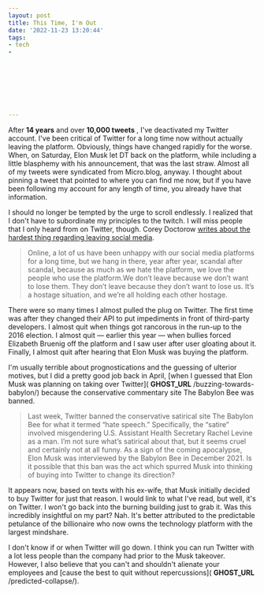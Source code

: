 ```yaml
---
layout: post
title: This Time, I'm Out
date: '2022-11-23 13:20:44'
tags:
- tech
- 








---
```


After **14 years** and over **10,000 tweets** , I've deactivated my Twitter account. I've been critical of Twitter for a long time now without actually leaving the platform. Obviously, things have changed rapidly for the worse. When, on Saturday, Elon Musk let DT back on the platform, while including a little blasphemy with his announcement, that was the last straw. Almost all of my tweets were syndicated from Micro.blog, anyway. I thought about pinning a tweet that pointed to where you can find me now, but if you have been following my account for any length of time, you already have that information.

I should no longer be tempted by the urge to scroll endlessly. I realized that I don't have to subordinate my principles to the twitch. I will miss people that I only heard from on Twitter, though. Corey Doctorow [writes about the hardest thing regarding leaving social media](https://doctorow.medium.com/how-to-leave-dying-social-media-platforms-9fc550fe5abf).

> Online, a lot of us have been unhappy with our social media platforms for a long time, but we hang in there, year after year, scandal after scandal, because as much as we hate the platform, we love the people who use the platform.We don’t leave because we don’t want to lose them. They don’t leave because they don’t want to lose us. It’s a hostage situation, and we’re all holding each other hostage.

There were so many times I almost pulled the plug on Twitter. The first time was after they changed their API to put impediments in front of third-party developers. I almost quit when things got rancorous in the run-up to the 2016 election. I almost quit — earlier this year — when bullies forced Elizabeth Bruenig off the platform and I saw user after user gloating about it. Finally, I almost quit after hearing that Elon Musk was buying the platform.

I'm usually terrible about prognostications and the guessing of ulterior motives, but I did a pretty good job back in April, [when I guessed that Elon Musk was planning on taking over Twitter]( __GHOST_URL__ /buzzing-towards-babylon/) because the conservative commentary site The Babylon Bee was banned.

> Last week, Twitter banned the conservative satirical site The Babylon Bee for what it termed “hate speech.” Specifically, the “satire” involved misgendering U.S. Assistant Health Secretary Rachel Levine as a man. I’m not sure what’s satirical about that, but it seems cruel and certainly not at all funny. As a sign of the coming apocalypse, Elon Musk was interviewed by the Babylon Bee in December 2021. Is it possible that this ban was the act which spurred Musk into thinking of buying into Twitter to change its direction?

It appears now, based on texts with his ex-wife, that Musk initially decided to buy Twitter for just that reason. I would link to what I've read, but well, it's on Twitter. I won't go back into the burning building just to grab it. Was this incredibly insightful on my part? Nah. It's better attributed to the predictable petulance of the billionaire who now owns the technology platform with the largest mindshare.

I don't know if or when Twitter will go down. I think you can run Twitter with a lot less people than the company had prior to the Musk takeover. However, I also believe that you can't and shouldn't alienate your employees and [cause the best to quit without repercussions]( __GHOST_URL__ /predicted-collapse/).

